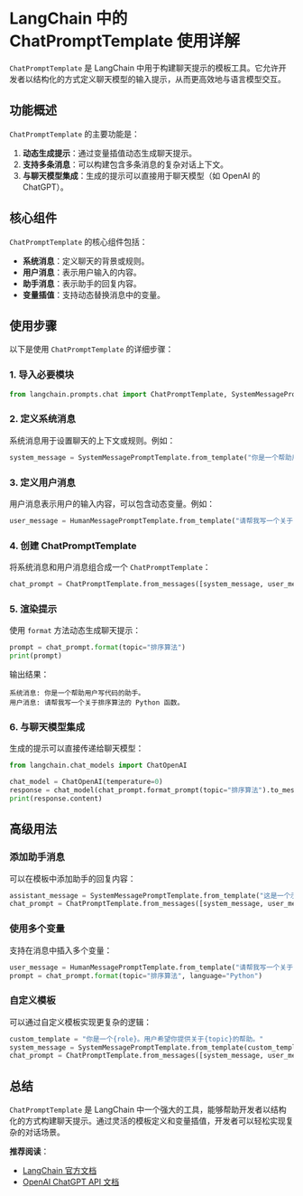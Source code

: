 
# LangChain 中的 ChatPromptTemplate 使用详解

`ChatPromptTemplate` 是 LangChain 中用于构建聊天提示的模板工具。它允许开发者以结构化的方式定义聊天模型的输入提示，从而更高效地与语言模型交互。

## 功能概述

`ChatPromptTemplate` 的主要功能是：
1. **动态生成提示**：通过变量插值动态生成聊天提示。
2. **支持多条消息**：可以构建包含多条消息的复杂对话上下文。
3. **与聊天模型集成**：生成的提示可以直接用于聊天模型（如 OpenAI 的 ChatGPT）。

## 核心组件

`ChatPromptTemplate` 的核心组件包括：
- **系统消息**：定义聊天的背景或规则。
- **用户消息**：表示用户输入的内容。
- **助手消息**：表示助手的回复内容。
- **变量插值**：支持动态替换消息中的变量。

## 使用步骤

以下是使用 `ChatPromptTemplate` 的详细步骤：

### 1. 导入必要模块

```python
from langchain.prompts.chat import ChatPromptTemplate, SystemMessagePromptTemplate, HumanMessagePromptTemplate
```

### 2. 定义系统消息

系统消息用于设置聊天的上下文或规则。例如：
```python
system_message = SystemMessagePromptTemplate.from_template("你是一个帮助用户写代码的助手。")
```

### 3. 定义用户消息

用户消息表示用户的输入内容，可以包含动态变量。例如：
```python
user_message = HumanMessagePromptTemplate.from_template("请帮我写一个关于 {topic} 的 Python 函数。")
```

### 4. 创建 ChatPromptTemplate

将系统消息和用户消息组合成一个 `ChatPromptTemplate`：
```python
chat_prompt = ChatPromptTemplate.from_messages([system_message, user_message])
```

### 5. 渲染提示

使用 `format` 方法动态生成聊天提示：
```python
prompt = chat_prompt.format(topic="排序算法")
print(prompt)
```

输出结果：
```
系统消息: 你是一个帮助用户写代码的助手。
用户消息: 请帮我写一个关于排序算法的 Python 函数。
```

### 6. 与聊天模型集成

生成的提示可以直接传递给聊天模型：
```python
from langchain.chat_models import ChatOpenAI

chat_model = ChatOpenAI(temperature=0)
response = chat_model(chat_prompt.format_prompt(topic="排序算法").to_messages())
print(response.content)
```

## 高级用法

### 添加助手消息

可以在模板中添加助手的回复内容：
```python
assistant_message = SystemMessagePromptTemplate.from_template("这是一个示例代码：def sort_array(arr): return sorted(arr)")
chat_prompt = ChatPromptTemplate.from_messages([system_message, user_message, assistant_message])
```

### 使用多个变量

支持在消息中插入多个变量：
```python
user_message = HumanMessagePromptTemplate.from_template("请帮我写一个关于 {topic} 的 {language} 函数。")
prompt = chat_prompt.format(topic="排序算法", language="Python")
```

### 自定义模板

可以通过自定义模板实现更复杂的逻辑：
```python
custom_template = "你是一个{role}。用户希望你提供关于{topic}的帮助。"
system_message = SystemMessagePromptTemplate.from_template(custom_template)
chat_prompt = ChatPromptTemplate.from_messages([system_message, user_message])
```

## 总结

`ChatPromptTemplate` 是 LangChain 中一个强大的工具，能够帮助开发者以结构化的方式构建聊天提示。通过灵活的模板定义和变量插值，开发者可以轻松实现复杂的对话场景。

**推荐阅读**：
- [LangChain 官方文档](https://langchain.readthedocs.io/)
- [OpenAI ChatGPT API 文档](https://platform.openai.com/docs/)

